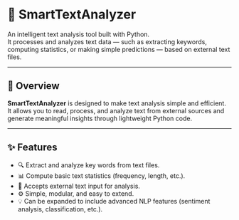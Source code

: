 # 🧠 SmartTextAnalyzer

An intelligent text analysis tool built with Python.  
It processes and analyzes text data — such as extracting keywords, computing statistics, or making simple predictions — based on external text files.

---

## 🚀 Overview
**SmartTextAnalyzer** is designed to make text analysis simple and efficient.  
It allows you to read, process, and analyze text from external sources and generate meaningful insights through lightweight Python code.

---

## ✨ Features
- 🔍 Extract and analyze key words from text files.  
- 📊 Compute basic text statistics (frequency, length, etc.).  
- 🧩 Accepts external text input for analysis.  
- ⚙️ Simple, modular, and easy to extend.  
- 💡 Can be expanded to include advanced NLP features (sentiment analysis, classification, etc.).

